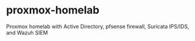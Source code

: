# proxmox-homelab
Proxmox homelab with Active Directory, pfsense firewall, Suricata IPS/IDS, and Wazuh SIEM
